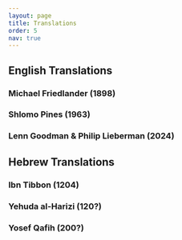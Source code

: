 ```yaml
---
layout: page
title: Translations
order: 5
nav: true
---
```


## English Translations

### Michael Friedlander (1898)

### Shlomo Pines (1963)

### Lenn Goodman & Philip Lieberman (2024)

## Hebrew Translations

### Ibn Tibbon (1204)

### Yehuda al-Harizi (120?)

### Yosef Qafih (200?)
